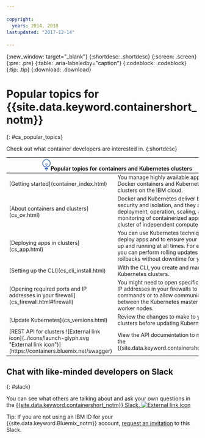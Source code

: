 ```yaml
---

copyright:
  years: 2014, 2018
lastupdated: "2017-12-14"

---
```


{:new_window: target="_blank"}
{:shortdesc: .shortdesc}
{:screen: .screen}
{:pre: .pre}
{:table: .aria-labeledby="caption"}
{:codeblock: .codeblock}
{:tip: .tip}
{:download: .download}


# Popular topics for {{site.data.keyword.containershort_notm}}
{: #cs_popular_topics}

Check out what container developers are interested in.
{:shortdesc}

<table>
<thead>
<th colspan=2><img src="images/idea.png" alt="Idea icon"/>Popular topics for containers and Kubernetes clusters</th>
</thead>
<tbody>
<tr>
<td>[Getting started](container_index.html)</td>
<td>You manage highly available apps inside Docker containers and Kubernetes clusters on the IBM cloud.</td>
</tr>
<tr>
<td>[About containers and clusters](cs_ov.html)</td>
<td>Docker and Kubernetes deliver built-in security and isolation, and they automate deployment, operation, scaling, and monitoring of containerized apps in a cluster of independent compute hosts.</td>
</tr>
<tr>
<td>[Deploying apps in clusters](cs_app.html)</td>
<td>You can use Kubernetes techniques to deploy apps and to ensure your apps are up and running at all times. For example, you can perform rolling updates and rollbacks without downtime for your users.</td>
</tr>
<tr>
<td>[Setting up the CLI](cs_cli_install.html)</td>
<td>With the CLI, you create and manage your Kubernetes clusters.</td>
</tr>
<tr>
<td>[Opening required ports and IP addresses in your firewall](cs_firewall.html#firewall)</td>
<td>You might need to open specific ports and IP addresses in your firewalls to run CLI commands or to allow communication between the Kubernetes master and the worker nodes.</td>
</tr>
<tr>
<td>[Update Kubernetes](cs_versions.html)</td>
<td>Review the changes to make to your clusters before updating Kubernetes.</td>
</tr>
<tr>
<td>[REST API for clusters ![External link icon](../icons/launch-glyph.svg "External link icon")](https://containers.bluemix.net/swagger)</td>
<td>View the API documentation to manage the {{site.data.keyword.containershort_notm}}.</td>
</tr>
</tbody></table>

## Chat with like-minded developers on Slack
{: #slack}

You can see what others are talking about and ask your own questions in the [{{site.data.keyword.containershort_notm}} Slack. ![External link icon](../icons/launch-glyph.svg "External link icon")](https://ibm-container-service.slack.com)

Tip: If you are not using an IBM ID for your {{site.data.keyword.Bluemix_notm}} account, [request an invitation](https://bxcs-slack-invite.mybluemix.net/) to this Slack.
